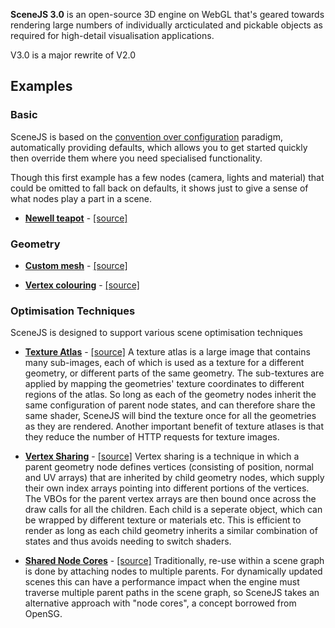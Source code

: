 **SceneJS 3.0** is an open-source 3D engine on WebGL that's geared towards rendering large numbers of individually
arcticulated and pickable objects as required for high-detail visualisation applications.

V3.0 is a major rewrite of V2.0

## Examples

### Basic

SceneJS is based on the [convention over configuration](http://en.wikipedia.org/wiki/Convention_over_configuration)
paradigm, automatically providing defaults, which allows you to get started quickly then
override them where you need specialised functionality.

Though this first example has a few nodes (camera, lights and material) that could be omitted to fall back on defaults,
it shows just to give a sense of what nodes play a part in a scene.

* **[Newell teapot](http://xeolabs.github.com/scenejs/examples/teapot.html)** - [[source]](examples/teapot.html)

### Geometry

* **[Custom mesh](http://xeolabs.github.com/scenejs/examples/geometry-custom.html)** - [[source]](examples/geometry-custom.html)

* **[Vertex colouring](http://xeolabs.github.com/scenejs/examples/geometry-custom-vertex-colors.html)** - [[source]](examples/geometry-vertex-colors.html)

### Optimisation Techniques

SceneJS is designed to support various scene optimisation techniques

* **[Texture Atlas](http://xeolabs.github.com/scenejs/examples/texture-atlas.html)** - [[source]](examples/texture-atlas.html)
 A texture atlas is a large image that contains many sub-images, each of which is used as a texture for a different geometry,
or different parts of the same geometry. The sub-textures are applied by mapping the geometries' texture coordinates to
different regions of the atlas. So long as each of the geometry nodes inherit the same configuration of parent node states,
and can therefore share the same shader, SceneJS will bind the texture once for all the geometries as they are rendered.
Another important benefit of texture atlases is that they reduce the number of HTTP requests for texture images.

* **[Vertex Sharing](http://xeolabs.github.com/scenejs/examples/geometry-custom-vertex-sharing.html)** - [[source]](examples/geometry-vertex-sharing.html)
 Vertex sharing is a technique in which a parent geometry node defines vertices (consisting of position, normal and UV arrays)
that are inherited by child geometry nodes, which supply their own index arrays pointing into different portions of the
vertices. The VBOs for the parent vertex arrays are then bound once across the draw calls for all the children. Each child is a seperate object,
which can be wrapped by different texture or materials etc. This is efficient to render as long as each child geometry
inherits a similar combination of states and thus avoids needing to switch shaders.

* **[Shared Node Cores](http://xeolabs.github.com/scenejs/examples/shared-node-cores.html)** - [[source]](examples/shared-node-cores.html)
Traditionally, re-use within a scene graph is done by attaching nodes to multiple parents. For dynamically updated
scenes this can have a performance impact when the engine must traverse multiple parent paths in the scene graph,
so SceneJS takes an alternative approach with "node cores", a concept borrowed from OpenSG.